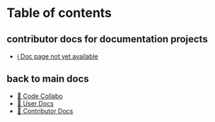# Table of contents

## contributor docs for documentation projects

* [ℹ Doc page not yet available](README.md)

## back to main docs

* [👋 Code Collabo](https://code-collabo.gitbook.io/docs/)
* [🎁 User Docs](https://code-collabo.gitbook.io/users/)
* [👷 Contributor Docs](https://code-collabo.gitbook.io/collabo-contributor/)
